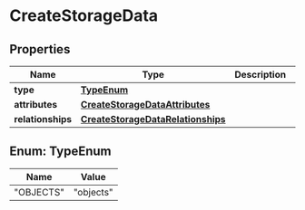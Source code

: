 
# CreateStorageData

## Properties
Name | Type | Description | Notes
------------ | ------------- | ------------- | -------------
**type** | [**TypeEnum**](#TypeEnum) |  | 
**attributes** | [**CreateStorageDataAttributes**](CreateStorageDataAttributes.md) |  |  [optional]
**relationships** | [**CreateStorageDataRelationships**](CreateStorageDataRelationships.md) |  |  [optional]


<a name="TypeEnum"></a>
## Enum: TypeEnum
Name | Value
---- | -----
"OBJECTS" | &quot;objects&quot;



